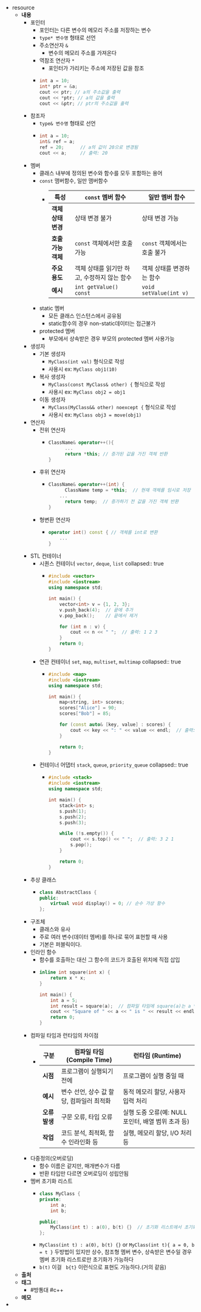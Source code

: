 - resource
	- **내용**
		- 포인터
			- 포인터는 다른 변수의 메모리 주소를 저장하는 변수
			- `type* 변수명` 형태로 선언
			- 주소연산자 `&`
				- 변수의 메모리 주소를 가져온다
			- 역참조 연산자 `*`
				- 포인터가 가리키는 주소에 저장된 값을 참조
			- ```c++
			  int a = 10;
			  int* ptr = &a; 
			  cout << ptr; // a의 주소값을 출력
			  cout << *ptr; // a의 값을 출력
			  cout << &ptr; // ptr의 주소값을 출력
			  ```
		- 참조자
			- `type& 변수명` 형태로 선언
			- ```c++
			  int a = 10;
			  int& ref = a;
			  ref = 20;      // a의 값이 20으로 변경됨
			  cout << a;     // 출력: 20
			  ```
		- 멤버
			- 클래스 내부에 정의된 변수와 함수를 모두 포함하는 용어
			- `const` 맴버함수, 일만 맴버함수
				- | 특성 | `const` 멤버 함수 | 일반 멤버 함수 |
				  | ---- | ---- | ---- |
				  | **객체 상태 변경** | 상태 변경 불가 | 상태 변경 가능 |
				  | **호출 가능 객체** | `const` 객체에서만 호출 가능 | `const` 객체에서는 호출 불가 |
				  | **주요 용도** | 객체 상태를 읽기만 하고, 수정하지 않는 함수 | 객체 상태를 변경하는 함수 |
				  | **예시** | `int getValue() const` | `void setValue(int v)` |
			- static 멤버
				- 모든 클래스 인스턴스에서 공유됨
				- static함수의 경우 non-static데이터는 접근불가
			- protected 멤버
				- 부모에서 상속받은 경우 부모의 protected 멤버 사용가능
		- 생성자
			- 기본 생성자
				- `MyClass(int val)` 형식으로 작성
				- 사용시 ex: `MyClass obj1(10)`
			- 복사 생성자
				- `MyClass(const MyClass& other) {` 형식으로 작성
				- 사용시 ex: `MyClass obj2 = obj1`
			- 이동 생성자
				- `MyClass(MyClass&& other) noexcept {` 형식으로 작성
				- 사용시 ex: `MyClass obj3 = move(obj1)`
		- 연산자
			- 전위 연산자
				- ```c++
				  ClassName& operator++(){
				    	...
				    	return *this; // 증가된 값을 가진 객체 반환
				  }
				  ```
			- 후위 연산자
				- ```c++
				  ClassName& operator++(int) {
				    	ClassName temp = *this;  // 현재 객체를 임시로 저장
				      ...
				    	return temp;  // 증가하기 전 값을 가진 객체 반환
				  }
				  ```
			- 형변환 연산자
				- ```c++
				  operator int() const { // 객체를 int로 변환
				      ...
				  }
				  ```
		- STL 컨테이너
			- 시퀀스 컨테이너 `vector`, `deque`, `list`
			  collapsed:: true
				- ```c++
				  #include <vector>
				  #include <iostream>
				  using namespace std;
				  
				  int main() {
				      vector<int> v = {1, 2, 3};
				      v.push_back(4);  // 끝에 추가
				      v.pop_back();    // 끝에서 제거
				  
				      for (int n : v) {
				          cout << n << " ";  // 출력: 1 2 3
				      }
				      return 0;
				  }
				  ```
			- 연관 컨테이너 `set`, `map`, `multiset`, `multimap`
			  collapsed:: true
				- ```c++
				  #include <map>
				  #include <iostream>
				  using namespace std;
				  
				  int main() {
				      map<string, int> scores;
				      scores["Alice"] = 90;
				      scores["Bob"] = 85;
				  
				      for (const auto& [key, value] : scores) {
				          cout << key << ": " << value << endl;  // 출력: Alice: 90, Bob: 85
				      }
				  
				      return 0;
				  }
				  ```
			- 컨테이너 어댑터 `stack`, `queue`, `priority_queue`
			  collapsed:: true
				- ```c++
				  #include <stack>
				  #include <iostream>
				  using namespace std;
				  
				  int main() {
				      stack<int> s;
				      s.push(1);
				      s.push(2);
				      s.push(3);
				  
				      while (!s.empty()) {
				          cout << s.top() << " ";  // 출력: 3 2 1
				          s.pop();
				      }
				  
				      return 0;
				  }
				  ```
		- 추상 클래스
			- ```c++
			  class AbstractClass {
			  public:
			      virtual void display() = 0; // 순수 가상 함수
			  };
			  ```
		- 구조체
			- 클래스와 유사
			- 주로 여러 변수(데이터 멤버)를 하나로 묶어 표현할 때 사용
			- 기본은 퍼블릭이다.
		- 인라인 함수
			- 함수를 호출하는 대신 그 함수의 코드가 호출된 위치에 직접 삽입
			- ```c++
			  inline int square(int x) {
			      return x * x;
			  }
			  
			  int main() {
			      int a = 5;
			      int result = square(a);  // 컴파일 타임에 square(a)는 a * a 로 교체되서 실행됨
			      cout << "Square of " << a << " is " << result << endl;
			      return 0;
			  }
			  ```
		- 컴파일 타임과 런타임의 차이점
			- | 구분 | 컴파일 타임 (Compile Time) | 런타임 (Runtime) |
			  | ---- | ---- | ---- |
			  | **시점** | 프로그램이 실행되기 전에 | 프로그램이 실행 중일 때 |
			  | **예시** | 변수 선언, 상수 값 할당, 컴파일러 최적화 | 동적 메모리 할당, 사용자 입력 처리 |
			  | **오류 발생** | 구문 오류, 타입 오류 | 실행 도중 오류(예: NULL 포인터, 배열 범위 초과 등) |
			  | **작업** | 코드 분석, 최적화, 함수 인라인화 등 | 실행, 메모리 할당, I/O 처리 등 |
		- 다중정의(오버로딩)
			- 함수 이름은 같지만, 매개변수가 다름
			- 반환 타입만 다르면 오버로딩이 성립안됨
		- 멤버 초기화 리스트
			- ```c++
			  class MyClass {
			  private:
			      int a;
			      int b;
			  
			  public:
			      MyClass(int t) : a(0), b(t) {}  // 초기화 리스트에서 초기화
			  };
			  ```
			- `MyClass(int t) : a(0), b(t) {}` or `MyClass(int t){ a = 0, b = t }` 두방법이 있지만 상수, 참조형 멤버 변수, 상속받은 변수일 경우 멤버 초기화 리스트로만 초기화가 가능하다
			- `b(t)` 이걸 ` b{t}` 이런식으로 표현도 가능하다.(거의 같음)
	- **출처**
	- **태그**
		- #방통대 #c++
	- **메모**
-